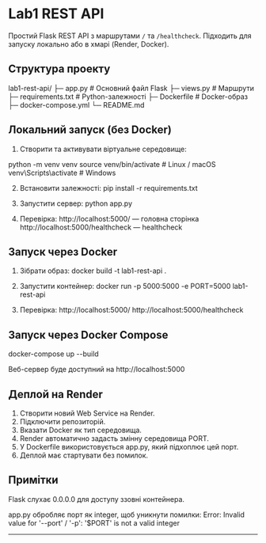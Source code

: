 ﻿# Lab1 REST API

Простий Flask REST API з маршрутами `/` та `/healthcheck`. Підходить для запуску локально або в хмарі (Render, Docker).

## Структура проекту
lab1-rest-api/
├─ app.py               # Основний файл Flask
├─ views.py             # Маршрути
├─ requirements.txt     # Python-залежності
├─ Dockerfile           # Docker-образ
├─ docker-compose.yml
└─ README.md

## Локальний запуск (без Docker)

1. Створити та активувати віртуальне середовище:

python -m venv venv
source venv/bin/activate  # Linux / macOS
venv\Scripts\activate     # Windows

2. Встановити залежності:
pip install -r requirements.txt

3. Запустити сервер:
python app.py

4. Перевірка:
http://localhost:5000/                — головна сторінка
http://localhost:5000/healthcheck     — healthcheck

## Запуск через Docker

1. Зібрати образ:
docker build -t lab1-rest-api .

2. Запустити контейнер:
docker run -p 5000:5000 -e PORT=5000 lab1-rest-api

3. Перевірка:
http://localhost:5000/
http://localhost:5000/healthcheck

## Запуск через Docker Compose

docker-compose up --build

Веб-сервер буде доступний на http://localhost:5000

## Деплой на Render

1. Створити новий Web Service на Render.
2. Підключити репозиторій.
3. Вказати Docker як тип середовища.
4. Render автоматично задасть змінну середовища PORT.
5. У Dockerfile використовується app.py, який підхоплює цей порт.
6. Деплой має стартувати без помилок.

## Примітки
Flask слухає 0.0.0.0 для доступу ззовні контейнера.

app.py обробляє порт як integer, щоб уникнути помилки:
Error: Invalid value for '--port' / '-p': '$PORT' is not a valid integer

---

